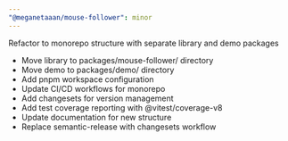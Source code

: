 ```yaml
---
"@meganetaaan/mouse-follower": minor
---
```


Refactor to monorepo structure with separate library and demo packages

- Move library to packages/mouse-follower/ directory
- Move demo to packages/demo/ directory  
- Add pnpm workspace configuration
- Update CI/CD workflows for monorepo
- Add changesets for version management
- Add test coverage reporting with @vitest/coverage-v8
- Update documentation for new structure
- Replace semantic-release with changesets workflow